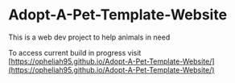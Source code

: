 # Adopt-A-Pet-Template-Website
This is a web dev project to help animals in need

To access current build in progress visit [https://opheliah95.github.io/Adopt-A-Pet-Template-Website/](https://opheliah95.github.io/Adopt-A-Pet-Template-Website/)